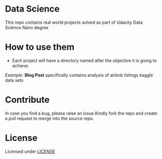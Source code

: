 # Data Science

This repo contains real world projects solved  as part of Udacity  Data Science Nano degree 


# How to use them

- Each project will have a directory named after the objective it is going to achieve. 

_Example_: **Blog Post** specifically contains analysis of airbnb listings kaggle data sets


# Contribute

In case you find a bug, please raise an issue.Kindly fork the repo and create a pull request to merge into the source repo.

# License
Licensed under [LICENSE](LICENSE)

